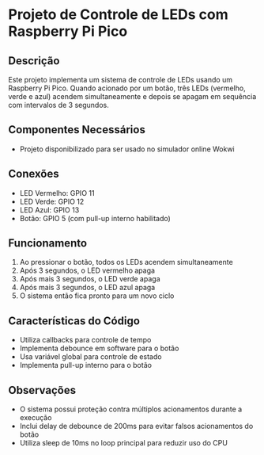 # Projeto de Controle de LEDs com Raspberry Pi Pico

## Descrição

Este projeto implementa um sistema de controle de LEDs usando um Raspberry Pi Pico. Quando acionado por um botão, três LEDs (vermelho, verde e azul) acendem simultaneamente e depois se apagam em sequência com intervalos de 3 segundos.

## Componentes Necessários

- Projeto disponibilizado para ser usado no simulador online Wokwi

## Conexões

- LED Vermelho: GPIO 11
- LED Verde: GPIO 12
- LED Azul: GPIO 13
- Botão: GPIO 5 (com pull-up interno habilitado)

## Funcionamento

1. Ao pressionar o botão, todos os LEDs acendem simultaneamente
2. Após 3 segundos, o LED vermelho apaga
3. Após mais 3 segundos, o LED verde apaga
4. Após mais 3 segundos, o LED azul apaga
5. O sistema então fica pronto para um novo ciclo

## Características do Código

- Utiliza callbacks para controle de tempo
- Implementa debounce em software para o botão
- Usa variável global para controle de estado
- Implementa pull-up interno para o botão

## Observações

- O sistema possui proteção contra múltiplos acionamentos durante a execução
- Inclui delay de debounce de 200ms para evitar falsos acionamentos do botão
- Utiliza sleep de 10ms no loop principal para reduzir uso do CPU
